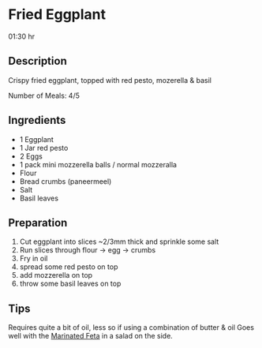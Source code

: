 # Fried Eggplant

01:30 hr

## Description

Crispy fried eggplant, topped with red pesto, mozerella & basil

Number of Meals: 4/5

## Ingredients

- 1 Eggplant
- 1 Jar red pesto
- 2 Eggs
- 1 pack mini mozzerella balls / normal mozzeralla
- Flour
- Bread crumbs (paneermeel)
- Salt
- Basil leaves

## Preparation

1. Cut eggplant into slices ~2/3mm thick and sprinkle some salt
2. Run slices through flour -> egg -> crumbs
3. Fry in oil
4. spread some red pesto on top
5. add mozzerella on top
6. throw some basil leaves on top

## Tips

Requires quite a bit of oil, less so if using a combination of butter & oil
Goes well with the [Marinated Feta](./Marinated%20Feta.md) in a salad on the side.
